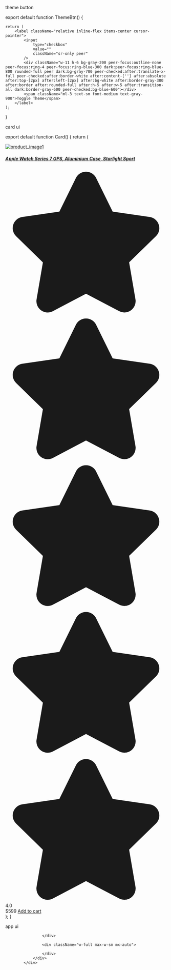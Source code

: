 theme button

export default function ThemeBtn() {
    

    return (
        <label className="relative inline-flex items-center cursor-pointer">
            <input
                type="checkbox"
                value=""
                className="sr-only peer"
            />
            <div className="w-11 h-6 bg-gray-200 peer-focus:outline-none peer-focus:ring-4 peer-focus:ring-blue-300 dark:peer-focus:ring-blue-800 rounded-full peer dark:bg-gray-700 peer-checked:after:translate-x-full peer-checked:after:border-white after:content-[''] after:absolute after:top-[2px] after:left-[2px] after:bg-white after:border-gray-300 after:border after:rounded-full after:h-5 after:w-5 after:transition-all dark:border-gray-600 peer-checked:bg-blue-600"></div>
            <span className="ml-3 text-sm font-medium text-gray-900">Toggle Theme</span>
        </label>
    );
}




card ui


export default function Card() {
    return (
        <div className="w-full bg-white border border-gray-200 rounded-lg shadow dark:bg-gray-800 dark:border-gray-700">
            <a href="/">
                <img className="p-8 rounded-t-lg" src="https://images.pexels.com/photos/18264716/pexels-photo-18264716/free-photo-of-man-people-laptop-internet.jpeg?auto=compress&cs=tinysrgb&w=1260&h=750&dpr=2" alt="product_image1" />
            </a>
            <div className="px-5 pb-5">
                <a href="/">
                    <h5 className="text-xl font-semibold tracking-tight text-gray-900 dark:text-white">
                        Apple Watch Series 7 GPS, Aluminium Case, Starlight Sport
                    </h5>
                </a>
                <div className="flex items-center mt-2.5 mb-5">
                    <svg
                        className="w-4 h-4 text-yellow-300 mr-1"
                        aria-hidden="true"
                        xmlns="http://www.w3.org/2000/svg"
                        fill="currentColor"
                        viewBox="0 0 22 20"
                    >
                        <path d="M20.924 7.625a1.523 1.523 0 0 0-1.238-1.044l-5.051-.734-2.259-4.577a1.534 1.534 0 0 0-2.752 0L7.365 5.847l-5.051.734A1.535 1.535 0 0 0 1.463 9.2l3.656 3.563-.863 5.031a1.532 1.532 0 0 0 2.226 1.616L11 17.033l4.518 2.375a1.534 1.534 0 0 0 2.226-1.617l-.863-5.03L20.537 9.2a1.523 1.523 0 0 0 .387-1.575Z" />
                    </svg>
                    <svg
                        className="w-4 h-4 text-yellow-300 mr-1"
                        aria-hidden="true"
                        xmlns="http://www.w3.org/2000/svg"
                        fill="currentColor"
                        viewBox="0 0 22 20"
                    >
                        <path d="M20.924 7.625a1.523 1.523 0 0 0-1.238-1.044l-5.051-.734-2.259-4.577a1.534 1.534 0 0 0-2.752 0L7.365 5.847l-5.051.734A1.535 1.535 0 0 0 1.463 9.2l3.656 3.563-.863 5.031a1.532 1.532 0 0 0 2.226 1.616L11 17.033l4.518 2.375a1.534 1.534 0 0 0 2.226-1.617l-.863-5.03L20.537 9.2a1.523 1.523 0 0 0 .387-1.575Z" />
                    </svg>
                    <svg
                        className="w-4 h-4 text-yellow-300 mr-1"
                        aria-hidden="true"
                        xmlns="http://www.w3.org/2000/svg"
                        fill="currentColor"
                        viewBox="0 0 22 20"
                    >
                        <path d="M20.924 7.625a1.523 1.523 0 0 0-1.238-1.044l-5.051-.734-2.259-4.577a1.534 1.534 0 0 0-2.752 0L7.365 5.847l-5.051.734A1.535 1.535 0 0 0 1.463 9.2l3.656 3.563-.863 5.031a1.532 1.532 0 0 0 2.226 1.616L11 17.033l4.518 2.375a1.534 1.534 0 0 0 2.226-1.617l-.863-5.03L20.537 9.2a1.523 1.523 0 0 0 .387-1.575Z" />
                    </svg>
                    <svg
                        className="w-4 h-4 text-yellow-300 mr-1"
                        aria-hidden="true"
                        xmlns="http://www.w3.org/2000/svg"
                        fill="currentColor"
                        viewBox="0 0 22 20"
                    >
                        <path d="M20.924 7.625a1.523 1.523 0 0 0-1.238-1.044l-5.051-.734-2.259-4.577a1.534 1.534 0 0 0-2.752 0L7.365 5.847l-5.051.734A1.535 1.535 0 0 0 1.463 9.2l3.656 3.563-.863 5.031a1.532 1.532 0 0 0 2.226 1.616L11 17.033l4.518 2.375a1.534 1.534 0 0 0 2.226-1.617l-.863-5.03L20.537 9.2a1.523 1.523 0 0 0 .387-1.575Z" />
                    </svg>
                    <svg
                        className="w-4 h-4 text-gray-200 dark:text-gray-600"
                        aria-hidden="true"
                        xmlns="http://www.w3.org/2000/svg"
                        fill="currentColor"
                        viewBox="0 0 22 20"
                    >
                        <path d="M20.924 7.625a1.523 1.523 0 0 0-1.238-1.044l-5.051-.734-2.259-4.577a1.534 1.534 0 0 0-2.752 0L7.365 5.847l-5.051.734A1.535 1.535 0 0 0 1.463 9.2l3.656 3.563-.863 5.031a1.532 1.532 0 0 0 2.226 1.616L11 17.033l4.518 2.375a1.534 1.534 0 0 0 2.226-1.617l-.863-5.03L20.537 9.2a1.523 1.523 0 0 0 .387-1.575Z" />
                    </svg>
                    <span className="bg-blue-100 text-blue-800 text-xs font-semibold mr-2 px-2.5 py-0.5 rounded dark:bg-blue-200 dark:text-blue-800 ml-3">
                        4.0
                    </span>
                </div>
                <div className="flex items-center justify-between">
                    <span className="text-3xl font-bold text-gray-900 dark:text-white">$599</span>
                    <a
                        href="/"
                        className="text-white bg-blue-700 hover:bg-blue-800 focus:ring-4 focus:outline-none focus:ring-blue-300 font-medium rounded-lg text-sm px-5 py-2.5 text-center dark:bg-blue-600 dark:hover:bg-blue-700 dark:focus:ring-blue-800"
                    >
                        Add to cart
                    </a>
                </div>
            </div>
        </div>
    );
}



app ui


<div className="flex flex-wrap min-h-screen items-center">
                <div className="w-full">
                    <div className="w-full max-w-sm mx-auto flex justify-end mb-4">
                        
                    </div>

                    <div className="w-full max-w-sm mx-auto">
                       
                    </div>
                </div>
            </div>



